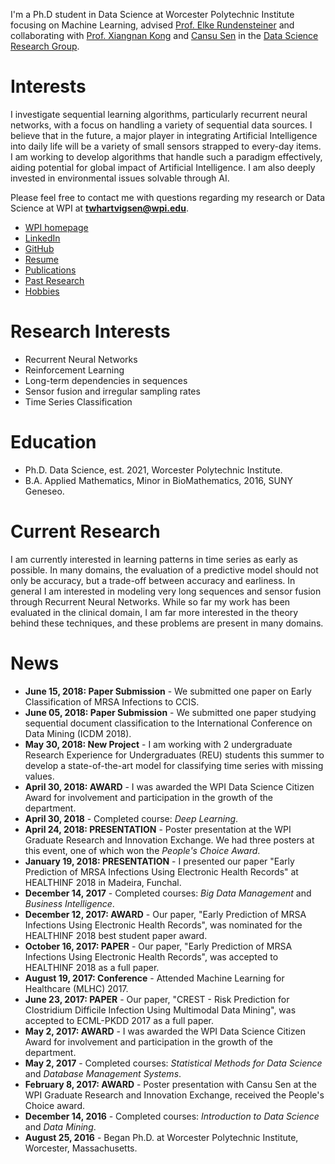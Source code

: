 I'm a Ph.D student in Data Science at Worcester Polytechnic Institute focusing on Machine Learning, advised [Prof. Elke Rundensteiner](https://www.wpi.edu/people/faculty/rundenst) and collaborating with [Prof. Xiangnan Kong](https://web.cs.wpi.edu/~xkong/) and [Cansu Sen](http://users.wpi.edu/~csen/) in the [Data Science Research Group](http://davis.wpi.edu:8180/DSRG/).

# Interests

I investigate sequential learning algorithms, particularly recurrent neural networks, with a focus on handling a variety of sequential data sources. I believe that in the future, a major player in integrating Artificial Intelligence into daily life will be a variety of small sensors strapped to every-day items. I am working to develop algorithms that handle such a paradigm effectively, aiding potential for global impact of Artificial Intelligence. I am also deeply invested in environmental issues solvable through AI.

Please feel free to contact me with questions regarding my research or Data Science at WPI at **twhartvigsen@wpi.edu**.

- [WPI homepage](https://www.wpi.edu/people/doctoral-student/twhartvigsen)
- [LinkedIn](http://linkedin.com/in/thartvigsen)
- [GitHub](https://github.com/Thartvigsen)
- [Resume](/documents/Hartvigsen_resume.pdf)
- [Publications](/pages/publications.md)
- [Past Research](/pages/past_research.md)
- [Hobbies](/pages/hobbies.md)

# Research Interests

* Recurrent Neural Networks
* Reinforcement Learning
* Long-term dependencies in sequences
* Sensor fusion and irregular sampling rates
* Time Series Classification

# Education

- Ph.D. Data Science, est. 2021, Worcester Polytechnic Institute.
- B.A. Applied Mathematics, Minor in BioMathematics, 2016, SUNY Geneseo.

# Current Research

I am currently interested in learning patterns in time series as early as possible.
In many domains, the evaluation of a predictive model should not only be accuracy, but a trade-off between accuracy and earliness.
In general I am interested in modeling very long sequences and sensor fusion through Recurrent Neural Networks.
While so far my work has been evaluated in the clinical domain, I am far more interested in the theory behind these techniques, and these problems are present in many domains. 

# News

- **June 15, 2018: Paper Submission** - We submitted one paper on Early Classification of MRSA Infections to CCIS.
- **June 05, 2018: Paper Submission** - We submitted one paper studying sequential document classification to the International Conference on Data Mining (ICDM 2018).
- **May 30, 2018: New Project** - I am working with 2 undergraduate Research Experience for Undergraduates (REU) students this summer to develop a state-of-the-art model for classifying time series with missing values.
- **April 30, 2018: AWARD** - I was awarded the WPI Data Science Citizen Award for involvement and participation in the growth of the department.
- **April 30, 2018** - Completed course: *Deep Learning*.
- **April 24, 2018: PRESENTATION** - Poster presentation at the WPI Graduate Research and Innovation Exchange. We had three posters at this event, one of which won the *People's Choice Award*.
- **January 19, 2018: PRESENTATION** - I presented our paper "Early Prediction of MRSA Infections Using Electronic Health Records" at HEALTHINF 2018 in Madeira, Funchal.
- **December 14, 2017** - Completed courses: *Big Data Management* and *Business Intelligence*.
- **December 12, 2017: AWARD** - Our paper, "Early Prediction of MRSA Infections Using Electronic Health Records", was nominated for the HEALTHINF 2018 best student paper award.
- **October 16, 2017: PAPER** - Our paper, "Early Prediction of MRSA Infections Using Electronic Health Records", was accepted to HEALTHINF 2018 as a full paper.
- **August 19, 2017: Conference** - Attended Machine Learning for Healthcare (MLHC) 2017.
- **June 23, 2017: PAPER** - Our paper, "CREST - Risk Prediction for Clostridium Difficile Infection Using Multimodal Data Mining", was accepted to ECML-PKDD 2017 as a full paper.
- **May 2, 2017: AWARD** - I was awarded the WPI Data Science Citizen Award for involvement and participation in the growth of the department.
- **May 2, 2017** - Completed courses: *Statistical Methods for Data Science* and *Database Management Systems*.
- **February 8, 2017: AWARD** - Poster presentation with Cansu Sen at the WPI Graduate Research and Innovation Exchange, received the People's Choice award.
- **December 14, 2016** - Completed courses: *Introduction to Data Science* and *Data Mining*.
- **August 25, 2016** - Began Ph.D. at Worcester Polytechnic Institute, Worcester, Massachusetts.

